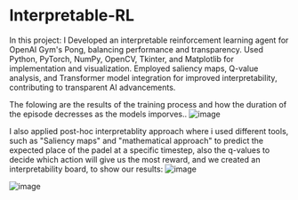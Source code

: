 # Interpretable-RL
In this project:
I Developed an interpretable reinforcement learning agent for OpenAI Gym's Pong, balancing performance and transparency. Used Python, PyTorch, NumPy, OpenCV, Tkinter, and Matplotlib for implementation and visualization. Employed saliency maps, Q-value analysis, and Transformer model integration for improved interpretability, contributing to transparent AI advancements.

The folowing are the results of the training process and how the duration of the episode decresses as the models imporves..
![image](https://github.com/Anwar9Ibrahim/Interpretable-RL/assets/115429214/09950201-12be-4b78-9310-0d0322427ef4)


I also applied post-hoc interpretablity approach where i used different tools, such as "Saliency maps" and "mathematical approach" to predict the expected place of the padel at a specific timestep, also the q-values to decide which action will give us the most reward, and we created an interpretability board, to show our results:
![image](https://github.com/Anwar9Ibrahim/Interpretable-RL/assets/115429214/6ba54bb8-21be-47e4-9794-0bb8c2d228a3)

![image](https://github.com/Anwar9Ibrahim/Interpretable-RL/assets/115429214/657adc70-dd1f-457a-bf77-7f2d8683f2b4)




